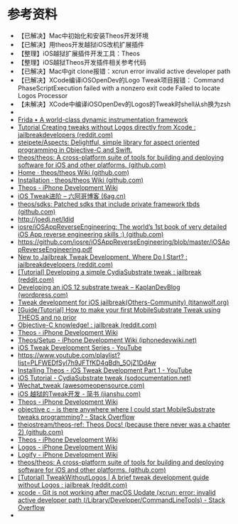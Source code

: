 # 参考资料

* 【已解决】Mac中初始化和安装Theos开发环境
* 【已解决】用theos开发越狱iOS改机扩展插件
* 【整理】iOS越狱扩展插件开发工具：Theos
* 【整理】iOS越狱Theos开发插件相关参考代码
* 【已解决】Mac中git clone报错：xcrun error invalid active developer path
* 【已解决】XCode编译iOSOpenDev的Logo Tweak项目报错： Command PhaseScriptExecution failed with a nonzero exit code Failed to locate Logos Processor
* 【未解决】XCode中编译iOSOpenDev的Logos的Tweak时shell从sh换为zsh
* 
* [Frida • A world-class dynamic instrumentation framework](https://www.frida.re)
* [Tutorial Creating tweaks without Logos directly from Xcode : jailbreakdevelopers (reddit.com)](https://www.reddit.com/r/jailbreakdevelopers/comments/8xb9b6/tutorial_creating_tweaks_without_logos_directly/)
* [steipete/Aspects: Delightful, simple library for aspect oriented programming in Objective-C and Swift.](https://github.com/steipete/Aspects)
* [theos/theos: A cross-platform suite of tools for building and deploying software for iOS and other platforms. (github.com)](https://github.com/theos/theos.git)
* [Home · theos/theos Wiki (github.com)](https://theos.dev/docs/)
* [Installation · theos/theos Wiki (github.com)](https://theos.dev/docs/installation)
* [Theos - iPhone Development Wiki](https://iphonedev.wiki/index.php/Theos)
* [iOS Tweak进阶 – 六阿哥博客 (6ag.cn)](https://blog.6ag.cn/3414.html)
* [theos/sdks: Patched sdks that include private framework tbds (github.com)](https://github.com/theos/sdks)
* http://joedj.net/ldid
* [iosre/iOSAppReverseEngineering: The world’s 1st book of very detailed iOS App reverse engineering skills :) (github.com)](https://github.com/iosre/iOSAppReverseEngineering)
* https://github.com/iosre/iOSAppReverseEngineering/blob/master/iOSAppReverseEngineering.pdf
* [New to Jailbreak Tweak Development, Where Do I Start? : jailbreakdevelopers (reddit.com)](https://www.reddit.com/r/jailbreakdevelopers/comments/d2fvcg/new_to_jailbreak_tweak_development_where_do_i/)
* [[Tutorial] Developing a simple CydiaSubstrate tweak : jailbreak (reddit.com)](https://www.reddit.com/r/jailbreak/comments/8xs189/tutorial_developing_a_simple_cydiasubstrate_tweak/)
* [Developing an iOS 12 substrate tweak – KaplanDevBlog (wordpress.com)](https://kaplandev.wordpress.com/2018/07/10/developing-an-ios-11-substrate-tweak/)
* [Tweak development for iOS jailbreak(Others-Community) (titanwolf.org)](https://titanwolf.org/Network/Articles/Article?AID=ace4f1dc-bfb0-4788-a552-b3725badc3b9#gsc.tab=0)
* [[Guide/Tutorial] How to make your first MobileSubstrate Tweak using THEOS and no prior ](https://www.reddit.com/r/jailbreak/comments/2ezrp9/guidetutorial_how_to_make_your_first/)
* [Objective-C knowledge! : jailbreak (reddit.com)](https://www.reddit.com/r/jailbreak/comments/2ezrp9/guidetutorial_how_to_make_your_first/)
* [Theos - iPhone Development Wiki](https://iphonedev.wiki/index.php/Theos)
* [Theos/Setup - iPhone Development Wiki (iphonedevwiki.net)](https://www.iphonedevwiki.net/index.php/Theos/Setup)
* [iOS Tweak Development Series - YouTube](https://www.youtube.com/playlist?list=PLFWEDfSyl7h9JFTfKD4qBdh_5OjZ1DdAw)
* https://www.youtube.com/playlist?list=PLFWEDfSyl7h9JFTfKD4qBdh_5OjZ1DdAw
* [Installing Theos - iOS Tweak Development Part 1 - YouTube](https://www.youtube.com/watch?v=NTCr9sec5sI&list=PLFWEDfSyl7h9JFTfKD4qBdh_5OjZ1DdAw&index=2)
* [iOS Tutorial - CydiaSubstrate tweak (sodocumentation.net)](https://sodocumentation.net/ios/topic/10533/cydiasubstrate-tweak)
* [Wechat_tweak (awesomeopensource.com)](https://awesomeopensource.com/project/dgynfi/WeChat_tweak)
* [iOS 越狱的Tweak开发 - 简书 (jianshu.com)](https://www.jianshu.com/p/a5435650e828)
* [Theos - iPhone Development Wiki](https://iphonedev.wiki/index.php/Theos)
* [objective c - is there anywhere where I could start MobileSubstrate tweaks programming? - Stack Overflow](https://stackoverflow.com/questions/6118814/is-there-anywhere-where-i-could-start-mobilesubstrate-tweaks-programming/11553722#11553722)
* [theiostream/theos-ref: Theos Docs! (because there never was a chapter 2) (github.com)](https://github.com/theiostream/theos-ref)
* [Theos - iPhone Development Wiki](https://iphonedev.wiki/index.php/Theos)
* [Logos - iPhone Development Wiki](https://iphonedev.wiki/index.php/Logos)
* [Logify - iPhone Development Wiki](https://iphonedev.wiki/index.php/Logify)
* [theos/theos: A cross-platform suite of tools for building and deploying software for iOS and other platforms. (github.com)](https://github.com/theos/theos)
* [[Tutorial] TweakWithoutLogos | A brief tweak development guide without Logos : jailbreak (reddit.com)](https://www.reddit.com/r/jailbreak/comments/mks7rd/tutorial_tweakwithoutlogos_a_brief_tweak/)
* [xcode - Git is not working after macOS Update (xcrun: error: invalid active developer path (/Library/Developer/CommandLineTools) - Stack Overflow](https://stackoverflow.com/questions/52522565/git-is-not-working-after-macos-update-xcrun-error-invalid-active-developer-pa)
* 
